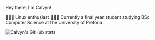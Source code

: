 Hey there, I'm Calvyn!

👨🏻‍💻 Linux enthusiast 
👨🏻‍🎓 Currently a final year student studying BSc Computer Science at the University of Pretoria

![Calvyn's GitHub stats](https://github-readme-stats.vercel.app/api?username=Calvyn-Van-Wyngaardt&show_icons=true&theme=radical)
